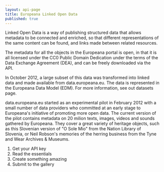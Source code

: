 ```yaml
---
layout: api-page
title: Europeana Linked Open Data
published: true
---
```



Linked Open Data is a way of publishing structured data that allows metadata to be connected and enriched, so that different representations of the same content can be found, and links made between related resources.

The metadata for all the objects in the Europeana portal is open, in that it is all licensed under the CC0 Public Domain Dedication under the terms of the Data Exchange Agreement (DEA), and can be freely downloaded via the API.

In October 2012, a large subset of this data was transformed into linked data and made available from data.europeana.eu. The data is represented in the Europeana Data Model (EDM). For more information, see out datasets page.

data.europeana.eu started as an experimental pilot in February 2012 with a small number of data providers who committed at an early stage to Europeana's initiative of promoting more open data. The current version of the pilot contains metadata on 20 milion texts, images, videos and sounds gathered by Europeana. They cover a great variety of heritage objects, such as this Slovenian version of "O Sole Mio" from the Nation Library of Slovenia, or Neil Robson's memories of the herring business from the Tyne and Wear Archives & Museums.

1. Get your API key
2. Read the essentials
3. Create something amazing
4. Submit to the gallery
